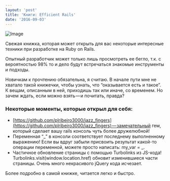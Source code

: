 ```yaml
---
layout: 'post'
title: 'Книги: Efficient Rails'
date: '2016-09-03'
---
```


![Image](https://habrastorage.org/files/cd6/32d/b42/cd632db4232f4366b55dddef72a8c449.jpg)

Свежая книжка, которая может открыть для вас некоторые интересные техники при разработке на Ruby on Rails.

Опытный разработчик может только лишь просмотреть ее бегло, т.к. с вероятностью 98% то и дело будут встречаться знакомые инструменты и подходы.

Новичкам к прочтению обязательна, я считаю. В начале пути мне не хватало такой книжечки, чтобы узнать, что “оказывается есть и такое”. К вещам, описанным в ней, приходишь так или иначе, со временем. Но зачем ждать, если можно взять — и почитать, правда?

### Некоторые моменты, которые открыл для себя:

* [https://github.com/plribeiro3000/jazz_fingers](https://github.com/plribeiro3000/jazz_fingers) — замечательный гем, который сделает вашу rails консоль чуть более дружелюбной!
* Переменная “_” в консоли соответствует последнему выполненному выражению! Если вы вдруг забыли присвоить результат какой-то операции переменной, можете просто написать: my_var = _.
* Частичное обновление страницы с помощью Turbolinks из JS-кода!
Turbolinks.visit(window.location.href) обновит изменившиеся части страницы. Очень много некрасивого jQuery кода исчезает.

Более подробно в самой книжке, читается легко и быстро.
